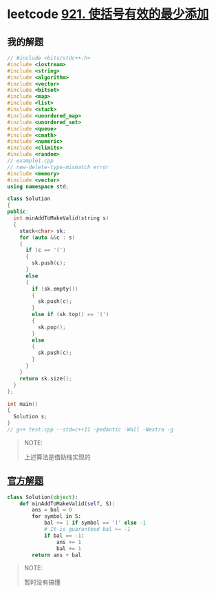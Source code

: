 # leetcode [921. 使括号有效的最少添加](https://leetcode-cn.com/problems/minimum-add-to-make-parentheses-valid/)



## 我的解题

```c++
// #include <bits/stdc++.h>
#include <iostream>
#include <string>
#include <algorithm>
#include <vector>
#include <bitset>
#include <map>
#include <list>
#include <stack>
#include <unordered_map>
#include <unordered_set>
#include <queue>
#include <cmath>
#include <numeric>
#include <climits>
#include <random>
// example1.cpp
// new-delete-type-mismatch error
#include <memory>
#include <vector>
using namespace std;

class Solution
{
public:
  int minAddToMakeValid(string s)
  {
    stack<char> sk;
    for (auto &&c : s)
    {
      if (c == '(')
      {
        sk.push(c);
      }
      else
      {
        if (sk.empty())
        {
          sk.push(c);
        }
        else if (sk.top() == '(')
        {
          sk.pop();
        }
        else
        {
          sk.push(c);
        }
      }
    }
    return sk.size();
  }
};

int main()
{
  Solution s;
}
// g++ test.cpp --std=c++11 -pedantic -Wall -Wextra -g

```

> NOTE:
>
> 上述算法是借助栈实现的

## [官方解题](https://leetcode-cn.com/problems/minimum-add-to-make-parentheses-valid/solution/shi-gua-hao-you-xiao-de-zui-shao-tian-jia-by-leetc/)

```python
class Solution(object):
    def minAddToMakeValid(self, S):
        ans = bal = 0
        for symbol in S:
            bal += 1 if symbol == '(' else -1
            # It is guaranteed bal >= -1
            if bal == -1:
                ans += 1
                bal += 1
        return ans + bal


```

> NOTE:
>
> 暂时没有搞懂

